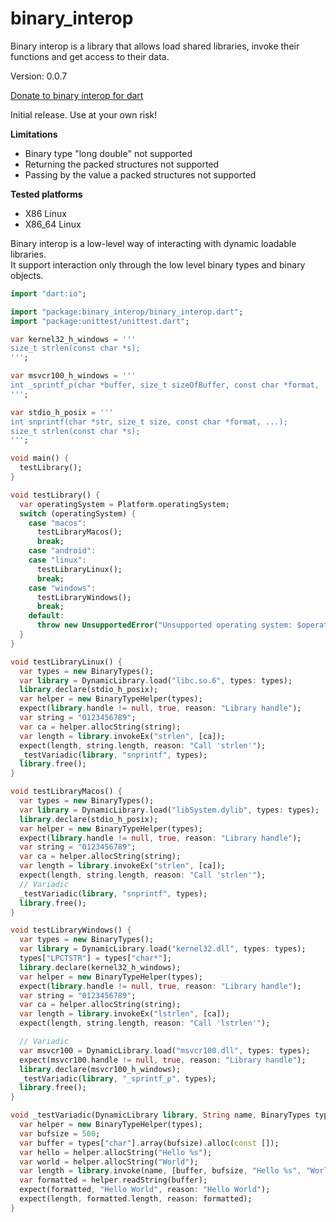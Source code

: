 binary_interop
=====

Binary interop is a library that allows load shared libraries, invoke their functions and get access to their data.

Version: 0.0.7

[Donate to binary interop for dart](https://www.paypal.com/cgi-bin/webscr?cmd=_donations&business=binary.dart@gmail.com&item_name=binary.interop.for.dart&currency_code=USD)

Initial release. Use at your own risk!

**Limitations**

- Binary type "long double" not supported
- Returning the packed structures not supported
- Passing by the value a packed structures not supported

**Tested platforms**

- X86 Linux
- X86_64 Linux

Binary interop is a low-level way of interacting with dynamic loadable libraries.  
It support interaction only through the low level binary types and binary objects.

```dart
import "dart:io";

import "package:binary_interop/binary_interop.dart";
import "package:unittest/unittest.dart";

var kernel32_h_windows = '''
size_t strlen(const char *s);
''';

var msvcr100_h_windows = '''
int _sprintf_p(char *buffer, size_t sizeOfBuffer, const char *format, ...);
''';

var stdio_h_posix = '''
int snprintf(char *str, size_t size, const char *format, ...);
size_t strlen(const char *s);
''';

void main() {
  testLibrary();
}

void testLibrary() {
  var operatingSystem = Platform.operatingSystem;
  switch (operatingSystem) {
    case "macos":
      testLibraryMacos();
      break;
    case "android":
    case "linux":
      testLibraryLinux();
      break;
    case "windows":
      testLibraryWindows();
      break;
    default:
      throw new UnsupportedError("Unsupported operating system: $operatingSystem");
  }
}

void testLibraryLinux() {
  var types = new BinaryTypes();
  var library = DynamicLibrary.load("libc.so.6", types: types);
  library.declare(stdio_h_posix);
  var helper = new BinaryTypeHelper(types);
  expect(library.handle != null, true, reason: "Library handle");
  var string = "0123456789";
  var ca = helper.allocString(string);
  var length = library.invokeEx("strlen", [ca]);
  expect(length, string.length, reason: "Call 'strlen'");
  _testVariadic(library, "snprintf", types);
  library.free();
}

void testLibraryMacos() {
  var types = new BinaryTypes();
  var library = DynamicLibrary.load("libSystem.dylib", types: types);
  library.declare(stdio_h_posix);
  var helper = new BinaryTypeHelper(types);
  expect(library.handle != null, true, reason: "Library handle");
  var string = "0123456789";
  var ca = helper.allocString(string);
  var length = library.invokeEx("strlen", [ca]);
  expect(length, string.length, reason: "Call 'strlen'");
  // Variadic
  _testVariadic(library, "snprintf", types);
  library.free();
}

void testLibraryWindows() {
  var types = new BinaryTypes();
  var library = DynamicLibrary.load("kernel32.dll", types: types);
  types["LPCTSTR"] = types["char*"];
  library.declare(kernel32_h_windows);
  var helper = new BinaryTypeHelper(types);
  expect(library.handle != null, true, reason: "Library handle");
  var string = "0123456789";
  var ca = helper.allocString(string);
  var length = library.invokeEx("lstrlen", [ca]);
  expect(length, string.length, reason: "Call 'lstrlen'");

  // Variadic
  var msvcr100 = DynamicLibrary.load("msvcr100.dll", types: types);
  expect(msvcr100.handle != null, true, reason: "Library handle");
  library.declare(msvcr100_h_windows);
  _testVariadic(library, "_sprintf_p", types);
  library.free();
}

void _testVariadic(DynamicLibrary library, String name, BinaryTypes types) {
  var helper = new BinaryTypeHelper(types);
  var bufsize = 500;
  var buffer = types["char"].array(bufsize).alloc(const []);
  var hello = helper.allocString("Hello %s");
  var world = helper.allocString("World");
  var length = library.invoke(name, [buffer, bufsize, "Hello %s", "World"]);
  var formatted = helper.readString(buffer);
  expect(formatted, "Hello World", reason: "Hello World");
  expect(length, formatted.length, reason: formatted);
}

```
